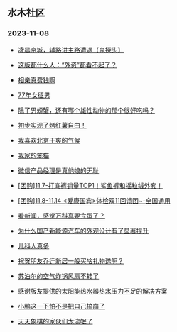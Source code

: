 ## 水木社区 
### 2023-11-08

+ [凌晨京城，辅路进主路遭遇【鬼探头】](https://www.mysmth.net/nForum/article/AutoWorld/1944718473)

+ [这版都什么人：“外资”都看不起了？](https://www.mysmth.net/nForum/article/WorkLife/3433459)

+ [相亲真费钱啊](https://www.mysmth.net/nForum/article/Age/20316910)

+ [77年女征男](https://www.mysmth.net/nForum/article/PieLove/2868897)

+ [除了男螃蟹，还有哪个雄性动物的那个很好吃吗？](https://www.mysmth.net/nForum/article/FamilyLife/1766463159)

+ [初步实现了烤红薯自由！](https://www.mysmth.net/nForum/article/Food/1693888)

+ [我喜欢北京干爽的气候](https://www.mysmth.net/nForum/article/Beipiao/122439)

+ [我家的笨猫](https://www.mysmth.net/nForum/article/Tooooold/374377)

+ [微信产品经理是真他娘的无耻](https://www.mysmth.net/nForum/article/ITExpress/2501935)

+ [[团购]11.7-打底裤销量TOP1！鲨鱼裤和摇粒绒外套！](https://www.mysmth.net/nForum/article/ADAgent_TG/1312101)

+ [[团购]11.8-11.14 <爱康国宾>体检双11回馈团~-全国通用](https://www.mysmth.net/nForum/article/ADAgent_TG/1312161)

+ [看新闻，感觉万科真要完蛋了？](https://www.mysmth.net/nForum/article/Stock/10695775)

+ [为什么国产新能源汽车的外观设计有了显著提升](https://www.mysmth.net/nForum/article/AutoWorld/1944719505)

+ [儿科人真多](https://www.mysmth.net/nForum/article/FamilyLife/1766464912)

+ [祝贺朋友乔迁新居一般买啥礼物送啊？](https://www.mysmth.net/nForum/article/CouponsLife/4459772)

+ [苏泊尔的空气炸锅风扇不转了](https://www.mysmth.net/nForum/article/Food/1693957)

+ [感谢版友提供的太阳能热水器热水压力不足的解决方案](https://www.mysmth.net/nForum/article/DigiHome/1245901)

+ [小鹏这一下怕不是把自己搞崩了](https://www.mysmth.net/nForum/article/GreenAuto/1401327)

+ [天天象棋的家伙们太流氓了](https://www.mysmth.net/nForum/article/XiangQi/216235)

